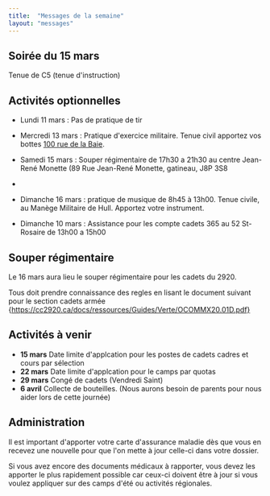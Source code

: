 ```yaml
---
title:  "Messages de la semaine"
layout: "messages"
---
```


## Soirée du 15 mars

Tenue de C5 (tenue d'instruction)

## Activités optionnelles

-  Lundi 11 mars : Pas de pratique de tir

-  Mercredi 13 mars : Pratique d'exercice militaire. Tenue civil apportez vos bottes [100 rue de la Baie](/information/comment-nous-rejoindre/).
 
 - Samedi 15 mars : Souper régimentaire de 17h30 a 21h30 au centre Jean-René Monette (89 Rue Jean-René Monette, gatineau, J8P 3S8
 -
 - Dimanche 16 mars : pratique de musique de 8h45 à 13h00. Tenue civile, au Manège Militaire de Hull. Apportez votre instrument.

 - Dimanche 10 mars : Assistance pour les compte cadets 365 au 52 St-Rosaire de 13h00 a 15h00


## Souper régimentaire 

Le 16 mars aura lieu le souper régimentaire pour les cadets du 2920.

Tous doit prendre connaissance des regles en lisant le document suivant pour le section cadets armée {https://cc2920.ca/docs/ressources/Guides/Verte/OCOMMX20.01D.pdf}

## Activités à venir

- **15 mars** Date limite d'applcation pour les postes de cadets cadres et cours par sélection
- **22 mars** Date limite d'applcation pour le camps par quotas
- **29 mars** Congé de cadets (Vendredi Saint)
- **6 avril** Collecte de bouteilles. (Nous aurons besoin de parents pour nous aider lors de cette journée)

## Administration

Il est important d'apporter votre carte d'assurance maladie dès que vous en recevez une nouvelle pour que l'on mette à jour celle-ci dans votre dossier.

Si vous avez encore des documents médicaux à rapporter, vous devez les apporter le plus rapidement possible car ceux-ci doivent être à jour si vous voulez appliquer sur des camps d'été ou activités régionales.
  
